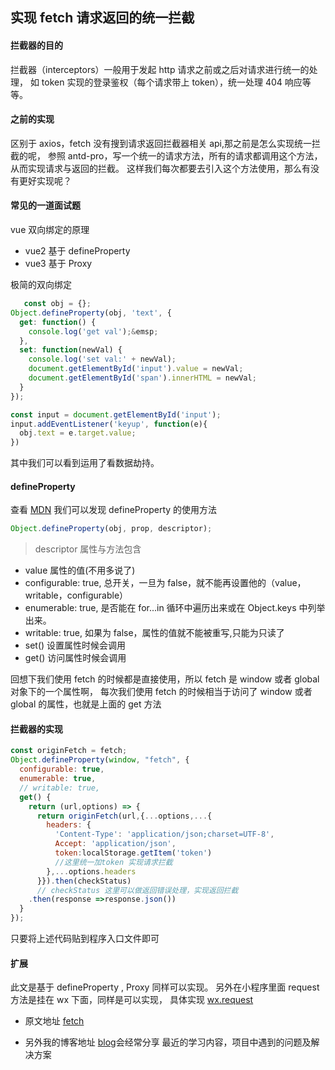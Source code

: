## 实现 fetch 请求返回的统一拦截

#### 拦截器的目的

拦截器（interceptors）一般用于发起 http 请求之前或之后对请求进行统一的处理，
如 token 实现的登录鉴权（每个请求带上 token），统一处理 404 响应等等。

#### 之前的实现

区别于 axios，fetch 没有搜到请求返回拦截器相关 api,那之前是怎么实现统一拦截的呢，
参照 antd-pro，写一个统一的请求方法，所有的请求都调用这个方法，从而实现请求与返回的拦截。
这样我们每次都要去引入这个方法使用，那么有没有更好实现呢？

#### 常见的一道面试题

vue 双向绑定的原理

- vue2 基于 defineProperty
- vue3 基于 Proxy

极简的双向绑定

```js
   const obj = {};
Object.defineProperty(obj, 'text', {
  get: function() {
    console.log('get val');&emsp;
  },
  set: function(newVal) {
    console.log('set val:' + newVal);
    document.getElementById('input').value = newVal;
    document.getElementById('span').innerHTML = newVal;
  }
});

const input = document.getElementById('input');
input.addEventListener('keyup', function(e){
  obj.text = e.target.value;
})

```

其中我们可以看到运用了看数据劫持。

#### defineProperty

查看 [MDN](https://developer.mozilla.org/en-US/docs/Web/JavaScript/Reference/Global_Objects/Object/defineProperty#Syntax)
我们可以发现 defineProperty 的使用方法

```js
Object.defineProperty(obj, prop, descriptor);
```

> descriptor 属性与方法包含

- value
  属性的值(不用多说了)
- configurable: true,
  总开关，一旦为 false，就不能再设置他的（value，writable，configurable）
- enumerable: true,
  是否能在 for...in 循环中遍历出来或在 Object.keys 中列举出来。
- writable: true,
  如果为 false，属性的值就不能被重写,只能为只读了
- set()
  设置属性时候会调用
- get()
  访问属性时候会调用
> 
  回想下我们使用 fetch 的时候都是直接使用，所以 fetch 是 window 或者 global 对象下的一个属性啊，
  每次我们使用 fetch 的时候相当于访问了 window 或者 global 的属性，也就是上面的 get 方法
> 

#### 拦截器的实现

```js
const originFetch = fetch;
Object.defineProperty(window, "fetch", {
  configurable: true,
  enumerable: true,
  // writable: true,
  get() {
    return (url,options) => {
      return originFetch(url,{...options,...{
        headers: {
          'Content-Type': 'application/json;charset=UTF-8',
          Accept: 'application/json',
          token:localStorage.getItem('token') 
          //这里统一加token 实现请求拦截
        },...options.headers
      }}).then(checkStatus) 
      // checkStatus 这里可以做返回错误处理，实现返回拦截
    .then(response =>response.json())
  }
});
```
只要将上述代码贴到程序入口文件即可

#### 扩展
此文是基于 defineProperty , Proxy 同样可以实现。
另外在小程序里面 request 方法是挂在 wx 下面，同样是可以实现，
具体实现 [wx.request](https://github.com/liubin915249126/javascript/blob/master/interview/defineProperty.md)

- 原文地址 [fetch](https://github.com/liubin915249126/javascript/blob/master/interview/ES6/fetch.md)

- 另外我的博客地址 [blog](https://github.com/liubin915249126/javascript)会经常分享 最近的学习内容，项目中遇到的问题及解决方案